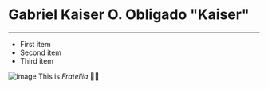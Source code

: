 # Gabriel Kaiser O. Obligado   "Kaiser"
---
- First item
- Second item
- Third item

![image](https://github.com/user-attachments/assets/f6f65fc7-68c5-404b-b27d-705636bcf014)
This is *Fratellia* 🥰🥰

